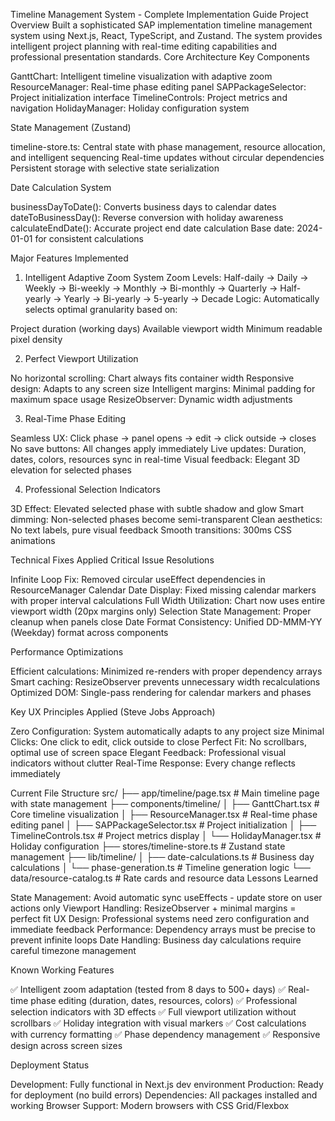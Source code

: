 Timeline Management System - Complete Implementation Guide
Project Overview
Built a sophisticated SAP implementation timeline management system using Next.js, React, TypeScript, and Zustand. The system provides intelligent project planning with real-time editing capabilities and professional presentation standards.
Core Architecture
Key Components

GanttChart: Intelligent timeline visualization with adaptive zoom
ResourceManager: Real-time phase editing panel
SAPPackageSelector: Project initialization interface
TimelineControls: Project metrics and navigation
HolidayManager: Holiday configuration system

State Management (Zustand)

timeline-store.ts: Central state with phase management, resource allocation, and intelligent sequencing
Real-time updates without circular dependencies
Persistent storage with selective state serialization

Date Calculation System

businessDayToDate(): Converts business days to calendar dates
dateToBusinessDay(): Reverse conversion with holiday awareness
calculateEndDate(): Accurate project end date calculation
Base date: 2024-01-01 for consistent calculations

Major Features Implemented

1. Intelligent Adaptive Zoom System
   Zoom Levels: Half-daily → Daily → Weekly → Bi-weekly → Monthly → Bi-monthly → Quarterly → Half-yearly → Yearly → Bi-yearly → 5-yearly → Decade
   Logic: Automatically selects optimal granularity based on:

Project duration (working days)
Available viewport width
Minimum readable pixel density

2. Perfect Viewport Utilization

No horizontal scrolling: Chart always fits container width
Responsive design: Adapts to any screen size
Intelligent margins: Minimal padding for maximum space usage
ResizeObserver: Dynamic width adjustments

3. Real-Time Phase Editing

Seamless UX: Click phase → panel opens → edit → click outside → closes
No save buttons: All changes apply immediately
Live updates: Duration, dates, colors, resources sync in real-time
Visual feedback: Elegant 3D elevation for selected phases

4. Professional Selection Indicators

3D Effect: Elevated selected phase with subtle shadow and glow
Smart dimming: Non-selected phases become semi-transparent
Clean aesthetics: No text labels, pure visual feedback
Smooth transitions: 300ms CSS animations

Technical Fixes Applied
Critical Issue Resolutions

Infinite Loop Fix: Removed circular useEffect dependencies in ResourceManager
Calendar Date Display: Fixed missing calendar markers with proper interval calculations
Full Width Utilization: Chart now uses entire viewport width (20px margins only)
Selection State Management: Proper cleanup when panels close
Date Format Consistency: Unified DD-MMM-YY (Weekday) format across components

Performance Optimizations

Efficient calculations: Minimized re-renders with proper dependency arrays
Smart caching: ResizeObserver prevents unnecessary width recalculations
Optimized DOM: Single-pass rendering for calendar markers and phases

Key UX Principles Applied (Steve Jobs Approach)

Zero Configuration: System automatically adapts to any project size
Minimal Clicks: One click to edit, click outside to close
Perfect Fit: No scrollbars, optimal use of screen space
Elegant Feedback: Professional visual indicators without clutter
Real-Time Response: Every change reflects immediately

Current File Structure
src/
├── app/timeline/page.tsx # Main timeline page with state management
├── components/timeline/
│ ├── GanttChart.tsx # Core timeline visualization
│ ├── ResourceManager.tsx # Real-time phase editing panel
│ ├── SAPPackageSelector.tsx # Project initialization
│ ├── TimelineControls.tsx # Project metrics display
│ └── HolidayManager.tsx # Holiday configuration
├── stores/timeline-store.ts # Zustand state management
├── lib/timeline/
│ ├── date-calculations.ts # Business day calculations
│ └── phase-generation.ts # Timeline generation logic
└── data/resource-catalog.ts # Rate cards and resource data
Lessons Learned

State Management: Avoid automatic sync useEffects - update store on user actions only
Viewport Handling: ResizeObserver + minimal margins = perfect fit
UX Design: Professional systems need zero configuration and immediate feedback
Performance: Dependency arrays must be precise to prevent infinite loops
Date Handling: Business day calculations require careful timezone management

Known Working Features

✅ Intelligent zoom adaptation (tested from 8 days to 500+ days)
✅ Real-time phase editing (duration, dates, resources, colors)
✅ Professional selection indicators with 3D effects
✅ Full viewport utilization without scrollbars
✅ Holiday integration with visual markers
✅ Cost calculations with currency formatting
✅ Phase dependency management
✅ Responsive design across screen sizes

Deployment Status

Development: Fully functional in Next.js dev environment
Production: Ready for deployment (no build errors)
Dependencies: All packages installed and working
Browser Support: Modern browsers with CSS Grid/Flexbox

